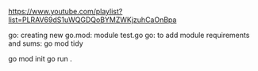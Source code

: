
https://www.youtube.com/playlist?list=PLRAV69dS1uWQGDQoBYMZWKjzuhCaOnBpa


go: creating new go.mod: module test.go
go: to add module requirements and sums:
        go mod tidy

go mod init <path>
go run .



